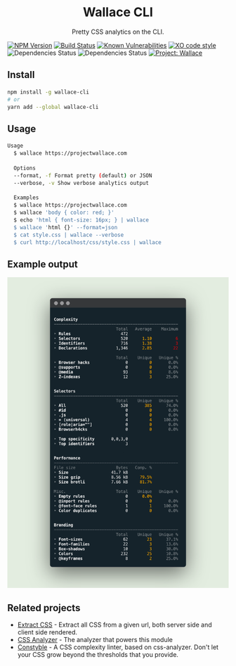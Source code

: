 <div align="center">
  <h1>Wallace CLI</h1>
  <p>Pretty CSS analytics on the CLI.</p>
</div>

[![NPM Version](https://img.shields.io/npm/v/wallace-cli.svg)](https://www.npmjs.com/package/wallace-cli)
[![Build Status](https://travis-ci.com/bartveneman/wallace-cli.svg?branch=master)](https://travis-ci.com/bartveneman/wallace-cli)
[![Known Vulnerabilities](https://snyk.io/test/github/bartveneman/wallace-cli/badge.svg?targetFile=package.json)](https://snyk.io/test/github/bartveneman/wallace-cli?targetFile=package.json)
[![XO code style](https://img.shields.io/badge/code_style-XO-5ed9c7.svg)](https://github.com/sindresorhus/xo)
![Dependencies Status](https://img.shields.io/david/bartveneman/wallace-cli.svg)
![Dependencies Status](https://img.shields.io/david/dev/bartveneman/wallace-cli.svg)
[![Project: Wallace](https://img.shields.io/badge/Project-Wallace-29c87d.svg)](https://www.projectwallace.com/oss)

## Install

```sh
npm install -g wallace-cli
# or
yarn add --global wallace-cli
```

## Usage

```sh
Usage
  $ wallace https://projectwallace.com

  Options
  --format, -f Format pretty (default) or JSON
  --verbose, -v Show verbose analytics output

  Examples
  $ wallace https://projectwallace.com
  $ wallace 'body { color: red; }'
  $ echo 'html { font-size: 16px; } | wallace
  $ wallace 'html {}' --format=json
  $ cat style.css | wallace --verbose
  $ curl http://localhost/css/style.css | wallace
```

## Example output

![Example output for projectwallace.com](example.png)

## Related projects

- [Extract CSS](https://github.com/bartveneman/extract-css) - Extract all CSS
  from a given url, both server side and client side rendered.
- [CSS Analyzer](https://github.com/projectwallace/css-analyzer) - The analyzer
  that powers this module
- [Constyble](https://github.com/bartveneman/constyble) - A CSS complexity
  linter, based on css-analyzer. Don't let your CSS grow beyond the thresholds
  that you provide.
